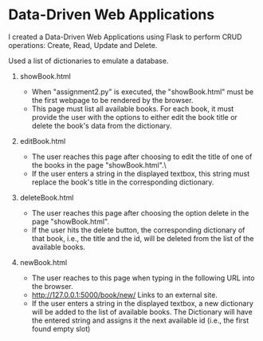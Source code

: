 # Data-Driven Web Applications

I created  a Data-Driven Web Applications using Flask to perform CRUD operations: Create, Read, Update and Delete.

Used a list of dictionaries to emulate a database.

1. showBook.html
   - When "assignment2.py" is executed, the "showBook.html" must be the first webpage to be rendered by the browser.
   - This page must list all available books. For each book, it must provide the user with the options to either edit the book       title or delete the book's data from the dictionary. 

2. editBook.html
   - The user reaches this page after choosing to edit the title of one of the books in the page "showBook.html".\
   - If the user enters a string in the displayed textbox, this string must replace the book's title in the corresponding             dictionary.

3. deleteBook.html
   - The user reaches this page after choosing the option delete in the page "showBook.html".
   - If the user hits the delete button,  the corresponding dictionary of that book, i.e., the title and the id, will be             deleted from the list of the available books.

4. newBook.html
   - The user reaches to this page when typing in the following URL into the browser.
   - http://127.0.0.1:5000/book/new/ Links to an external site.
   - If the user enters a string in the displayed textbox, a new dictionary will be added to the list of available books. The     Dictionary will have the entered string and assigns it the next available id (i.e., the first found empty slot)
